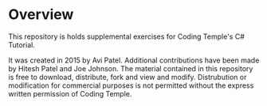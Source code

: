 # Overview

This repository is holds supplemental exercises for Coding Temple's C# Tutorial.

It was created in 2015 by Avi Patel.  Additional contributions have been made by Hitesh Patel and Joe Johnson.  The material contained in this repository is free to download, distribute, fork and view and modify. Distrubution or modification for commercial purposes is not permitted without the express written permission of Coding Temple.